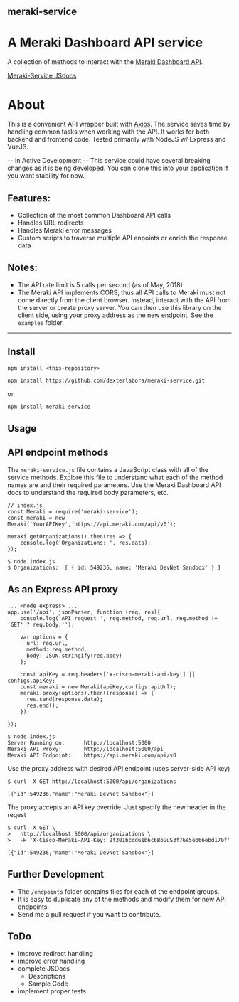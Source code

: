 ## meraki-service

# A Meraki Dashboard API service

A collection of methods to interact with the [Meraki Dashboard API](https://create.meraki.io/guides/dashboard-api/).

[Meraki-Service JSdocs](https://dexterlabora.github.io/meraki-service/)

# About

This is a convenient API wrapper built with [Axios](https://www.npmjs.com/package/axios). The service saves time by handling common tasks when working with the API. It works for both backend and frontend code. Tested primarily with NodeJS w/ Express and VueJS.

-- In Active Development --
This service could have several breaking changes as it is being developed. You can clone this into your application if you want stability for now.

## Features:

- Collection of the most common Dashboard API calls
- Handles URL redirects
- Handles Meraki error messages
- Custom scripts to traverse multiple API enpoints or enrich the response data

## Notes:

- The API rate limit is 5 calls per second (as of May, 2018)
- The Meraki API implements CORS, thus all API calls to Meraki must not come directly from the client browser. Instead, interact with the API from the server or create proxy server. You can then use this library on the client side, using your proxy address as the new endpoint. See the `examples` folder.

---

## Install

```
npm install <this-repository>
```

`npm install https://github.com/dexterlabora/meraki-service.git`

or

```
npm install meraki-service
```

## Usage

## API endpoint methods

The `meraki-service.js` file contains a JavaScript class with all of the service methods. Explore this file to understand what each of the method names are and their required parameters. Use the Meraki Dashboard API docs to understand the required body parameters, etc.

```
// index.js
const Meraki = require('meraki-service');
const meraki = new Meraki('YourAPIKey','https://api.meraki.com/api/v0');

meraki.getOrganizations().then(res => {
    console.log('Organizations: ', res.data);
});

$ node index.js
$ Organizations:  [ { id: 549236, name: 'Meraki DevNet Sandbox' } ]
```

## As an Express API proxy

```
... <node express> ...
app.use('/api', jsonParser, function (req, res){
    console.log('API request ', req.method, req.url, req.method != 'GET' ? req.body:'');

    var options = {
      url: req.url,
      method: req.method,
      body: JSON.stringify(req.body)
    };

    const apiKey = req.headers['x-cisco-meraki-api-key'] || configs.apiKey;
    const meraki = new Meraki(apiKey,configs.apiUrl);
    meraki.proxy(options).then((response) => {
      res.send(response.data);
      res.end();
    });

});
```

```
$ node index.js
Server Running on:      http://localhost:5000
Meraki API Proxy:       http://localhost:5000/api
Meraki API Endpoint:    https://api.meraki.com/api/v0
```

Use the proxy address with desired API endpoint (uses server-side API key)

```
$ curl -X GET http://localhost:5000/api/organizations

[{"id":549236,"name":"Meraki DevNet Sandbox"}]
```

The proxy accepts an API key override. Just specify the new header in the reqest

```
$ curl -X GET \
>   http://localhost:5000/api/organizations \
>   -H 'X-Cisco-Meraki-API-Key: 2f301bccd61b6c6BoGuS3f76e5eb66ebd170f'

[{"id":549236,"name":"Meraki DevNet Sandbox"}]
```

## Further Development

- The `/endpoints` folder contains files for each of the endpoint groups.
- It is easy to duplicate any of the methods and modify them for new API endpoints.
- Send me a pull request if you want to contribute.

## ToDo

- improve redirect handling
- improve error handling
- complete JSDocs
  - Descriptions
  - Sample Code
- implement proper tests
